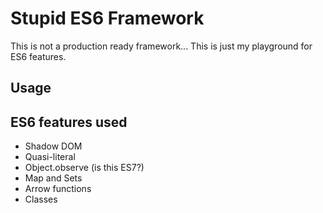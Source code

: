 Stupid ES6 Framework
======

This is not a production ready framework... This is just my playground for ES6 features.


Usage
------


ES6 features used
------
* Shadow DOM
* Quasi-literal
* Object.observe (is this ES7?)
* Map and Sets
* Arrow functions
* Classes
